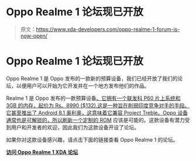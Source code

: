 # Oppo Realme 1 论坛现已开放

> 原文：<https://www.xda-developers.com/oppo-realme-1-forum-is-now-open/>

# Oppo Realme 1 论坛现已开放

Oppo Realme 1 是 Oppo 发布的一款新的预算设备，我们已经开放了我们的论坛，以便用户可以开始为它开发并在一个地方发布他们的作品。

Realme 1 是 Oppo 发布的一款预算设备[。它拥有一个联发科 P60 片上系统和 3GB 的内存，起价为 Rs。8990 ($132).这是一种旨在削弱印度竞争对手的手段。它甚至推出了 Android 8.1 奥利奥，这意味着它兼容 Project Treble。Oppo 设备通常也是可解锁的，所以](https://www.xda-developers.com/oppo-realme-1-official-india-mediatek-helio-p60/)[刷新一个定制的 ROM](https://www.xda-developers.com/flash-generic-system-image-project-treble-device/) 应该是可能的。这款设备有潜力受到用户和开发者的欢迎，因此我们为这款设备开设了论坛。

如果你对这款设备感兴趣，请点击下面的链接查看 Oppo Realme 1 的论坛。

[**访问 Oppo Realme 1 XDA 论坛**](https://forum.xda-developers.com/realme-1)